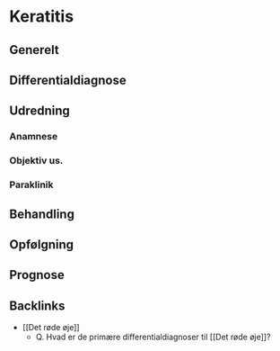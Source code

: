 # Keratitis
## Generelt


## Differentialdiagnose


## Udredning
### Anamnese

### Objektiv us.

### Paraklinik

## Behandling


## Opfølgning


## Prognose


## Backlinks
* [[Det røde øje]]
	* Q. Hvad er de primære differentialdiagnoser til [[Det røde øje]]?

<!-- #anki/tag/med/Ophthalmology #anki/deck/Medicine -->

<!-- {BearID:10820066-23D1-4B79-A9BF-1B5D5C79B386-3994-0000079804EEC4A1} -->
